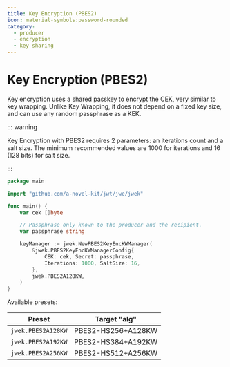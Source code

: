 ```yaml
---
title: Key Encryption (PBES2)
icon: material-symbols:password-rounded
category:
  - producer
  - encryption
  - key sharing
---
```


# Key Encryption (PBES2)

Key encryption uses a shared passkey to encrypt the CEK, very similar to key wrapping. Unlike Key Wrapping, it does
not depend on a fixed key size, and can use any random passphrase as a KEK.

::: warning

Key Encryption with PBES2 requires 2 parameters: an iterations count and a salt size. The minimum recommended values
are 1000 for iterations and 16 (128 bits) for salt size.

:::

```go
package main

import "github.com/a-novel-kit/jwt/jwe/jwek"

func main() {
	var cek []byte

	// Passphrase only known to the producer and the recipient.
	var passphrase string

	keyManager := jwek.NewPBES2KeyEncKWManager(
		&jwek.PBES2KeyEncKWManagerConfig{
			CEK: cek, Secret: passphrase,
			Iterations: 1000, SaltSize: 16,
		},
		jwek.PBES2A128KW,
	)
}
```

Available presets:

| Preset             | Target "alg"       |
|--------------------|--------------------|
| `jwek.PBES2A128KW` | PBES2-HS256+A128KW |
| `jwek.PBES2A192KW` | PBES2-HS384+A192KW |
| `jwek.PBES2A256KW` | PBES2-HS512+A256KW |
